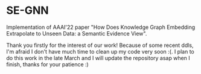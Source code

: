 # SE-GNN
Implementation of AAAI'22 paper "How Does Knowledge Graph Embedding Extrapolate to Unseen Data: a Semantic Evidence View".

Thank you firstly for the interest of our work! Because of some recent ddls, I'm afraid I don't have much time to clean up my code very soon :(. I plan to do this work in the late March and I will update the repository asap when I finish, thanks for your patience :)
